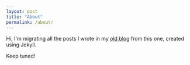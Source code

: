 ```yaml
---
layout: post
title: "About"
permalink: /about/
---
```


Hi, I'm migrating all the posts I wrote in my [old
blog](https://leonardoce.wordpress.com) from this one, created using Jekyll.

Keep tuned!